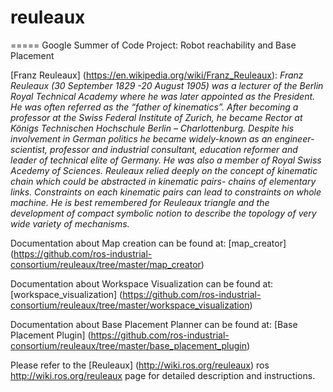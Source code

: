 # reuleaux
=====
Google Summer of Code Project: Robot reachability and Base Placement


[Franz Reuleaux] (https://en.wikipedia.org/wiki/Franz_Reuleaux): *Franz Reuleaux (30 September 1829 -20 August 1905) was a lecturer of the Berlin Royal Technical Academy where he was later appointed as the President. He was often referred as the “father of kinematics”. After becoming a professor at the Swiss Federal Institute of Zurich, he became Rector at Königs Technischen Hochschule Berlin – Charlottenburg. Despite his involvement in German politics he became widely-known as an engineer-scientist, professor and industrial consultant, education reformer and leader of technical elite of Germany. He was also a member of Royal Swiss Acedemy of Sciences.
Reuleaux relied deeply on the concept of kinematic chain which could be abstracted in kinematic pairs- chains of elementary links. Constraints on each kinematic pairs can lead to constraints on whole machine. He is best remembered for Reuleaux triangle and the development of compact symbolic notion to describe the topology of very wide variety of mechanisms.*



Documentation about Map creation can be found at: [map_creator] (https://github.com/ros-industrial-consortium/reuleaux/tree/master/map_creator)

Documentation about Workspace Visualization can be found at: [workspace_visualization] (https://github.com/ros-industrial-consortium/reuleaux/tree/master/workspace_visualization)

Documentation about Base Placement Planner can be found at: [Base Placement Plugin] (https://github.com/ros-industrial-consortium/reuleaux/tree/master/base_placement_plugin)

Please refer to the [Reuleaux] (http://wiki.ros.org/reuleaux) ros http://wiki.ros.org/reuleaux page for detailed description and instructions.
